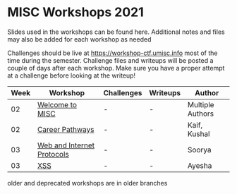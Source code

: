 # MISC Workshops 2021

Slides used in the workshops can be found here. Additional notes and files may also be added for each workshop as needed

Challenges should be live at https://workshop-ctf.umisc.info most of the time during the semester. Challenge files and writeups will be posted a couple of days after each workshop. Make sure you have a proper attempt at a challenge before looking at the writeup!

| Week | Workshop                                                                                | Challenges | Writeups | Author           |
| ---- | --------------------------------------------------------------------------------------- | ---------- | -------- | ---------------- |
| 02   | [Welcome to MISC](./workshop-01-Welcome-to-MISC/slides.pdf)                             | -          | -        | Multiple Authors |
| 02   | [Career Pathways](./workshop-01-Welcome-to-MISC/Cybersecurity-careers-presentation.pdf) | -          | -        | Kaif, Kushal     |
| 03   | [Web and Internet Protocols](./workshop-02-Web-and-Internet-Protocols/slides.pdf)       | -          | -        | Soorya           |
| 03   | [XSS](./workshop-03-XSS/slides.pdf)                                                     | -          | -        | Ayesha           |

older and deprecated workshops are in older branches
